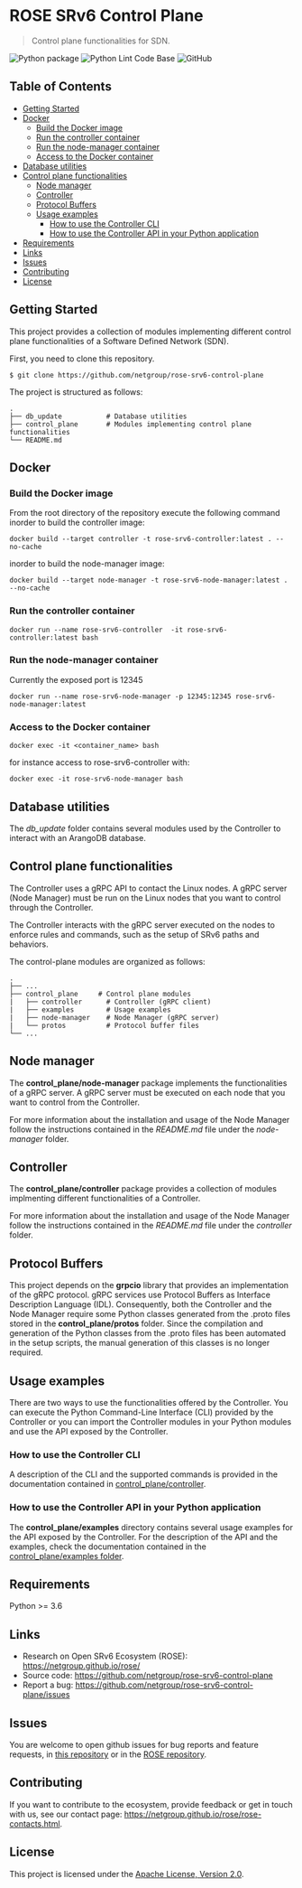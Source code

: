 # ROSE SRv6 Control Plane
> Control plane functionalities for SDN.

![Python package](https://github.com/netgroup/rose-srv6-control-plane/workflows/Python%20package/badge.svg)
![Python Lint Code Base](https://github.com/netgroup/rose-srv6-control-plane/workflows/Lint%20Code%20Base/badge.svg)
![GitHub](https://img.shields.io/github/license/netgroup/rose-srv6-control-plane)

## Table of Contents
* [Getting Started](#getting-started)
* [Docker](#docker)
    * [Build the Docker image](build-the-docker-image)
    * [Run the controller container](#run-the-controller-container)
    * [Run the node-manager container](#run-the-node-manager-container)
    * [Access to the Docker container](#access-to-the-docker-container)
* [Database utilities](#database-utilities)
* [Control plane functionalities](#control-plane-functionalities)
    * [Node manager](#node-manager)
    * [Controller](#controller)
    * [Protocol Buffers](#protocol-buffers)
    * [Usage examples](#usage-examples)
        * [How to use the Controller CLI](#how-to-use-the-controller-cli)
        * [How to use the Controller API in your Python application](#how-to-use-the-controller-api-in-your-python-application)
* [Requirements](#requirements)
* [Links](#links)
* [Issues](#issues)
* [Contributing](#contributing)
* [License](#license)


## Getting Started

This project provides a collection of modules implementing different control plane functionalities of a Software Defined Network (SDN).

First, you need to clone this repository.

```console
$ git clone https://github.com/netgroup/rose-srv6-control-plane
```

The project is structured as follows:

    .
    ├── db_update           # Database utilities
    ├── control_plane       # Modules implementing control plane functionalities
    └── README.md


## Docker

### Build the Docker image

From the root directory of the repository execute the following command
inorder to build the controller image:

    docker build --target controller -t rose-srv6-controller:latest . --no-cache

inorder to build the node-manager image:

    docker build --target node-manager -t rose-srv6-node-manager:latest . --no-cache

### Run the controller container

    docker run --name rose-srv6-controller  -it rose-srv6-controller:latest bash

### Run the node-manager container

Currently the exposed port is 12345

    docker run --name rose-srv6-node-manager -p 12345:12345 rose-srv6-node-manager:latest

### Access to the Docker container

    docker exec -it <container_name> bash

for instance access to rose-srv6-controller with:

    docker exec -it rose-srv6-node-manager bash


## Database utilities
The *db_update* folder contains several modules used by the Controller to interact with an ArangoDB database.


## Control plane functionalities

The Controller uses a gRPC API to contact the Linux nodes. A gRPC server (Node Manager) must be run on the Linux nodes that you want to control through the Controller.

The Controller interacts with the gRPC server executed on the nodes to enforce rules and commands, such as the setup of SRv6 paths and behaviors.

The control-plane modules are organized as follows:

    .
    ├── ...
    ├── control_plane     # Control plane modules
    |   ├── controller      # Controller (gRPC client)
    |   ├── examples        # Usage examples
    |   ├── node-manager    # Node Manager (gRPC server)
    |   └── protos          # Protocol buffer files
    └── ...


## Node manager

The **control_plane/node-manager** package implements the functionalities of a gRPC server.
A gRPC server must be executed on each node that you want to control from the Controller.

For more information about the installation and usage of the Node Manager follow the instructions contained in the *README.md* file under the *node-manager* folder.


## Controller
The **control_plane/controller** package provides a collection of modules implmenting different functionalities of a Controller.

For more information about the installation and usage of the Node Manager follow the instructions contained in the *README.md* file under the *controller* folder.


## Protocol Buffers
This project depends on the **grpcio** library that provides an implementation of the gRPC protocol. gRPC services use Protocol Buffers as Interface Description Language (IDL). Consequently, both the Controller and the Node Manager require some Python classes generated from the .proto files stored in the **control_plane/protos** folder.
Since the compilation and generation of the Python classes from the .proto files has been automated in the setup scripts, the manual generation of this classes is no longer required.


## Usage examples
There are two ways to use the functionalities offered by the Controller. You can execute the Python Command-Line Interface (CLI) provided by the Controller or you can import the Controller modules in your Python modules and use the API exposed by the Controller.

### How to use the Controller CLI
A description of the CLI and the supported commands is provided in the documentation contained in [control_plane/controller](control_plane/controller/README.md).

### How to use the Controller API in your Python application
The **control_plane/examples** directory contains several usage examples for the API exposed by the Controller. For the description of the API and the examples, check the documentation contained in the [control_plane/examples folder](control_plane/examples/README.md).


## Requirements
Python >= 3.6


## Links
* Research on Open SRv6 Ecosystem (ROSE): https://netgroup.github.io/rose/
* Source code: https://github.com/netgroup/rose-srv6-control-plane
* Report a bug: https://github.com/netgroup/rose-srv6-control-plane/issues


## Issues
You are welcome to open github issues for bug reports and feature requests, in [this repository](https://github.com/netgroup/rose-srv6-control-plane/issues) or in the [ROSE repository](https://github.com/netgroup/rose/issues).


## Contributing
If you want to contribute to the ecosystem, provide feedback or get in touch with us, see our contact page: https://netgroup.github.io/rose/rose-contacts.html.


## License
This project is licensed under the [Apache License, Version 2.0](https://github.com/netgroup/rose-srv6-control-plane/blob/master/LICENSE).
